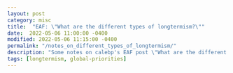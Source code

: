 ```yaml
---
layout: post
category: misc
title:  "EAF: \"What are the different types of longtermism?\""
date:  2022-05-06 11:00:00 -0400
modified: 2022-05-06 11:15:00 -0400
permalink: "/notes_on_different_types_of_longtermism/"
description: "Some notes on calebp's EAF post \"What are the different types of longtermism?\""
tags: [longtermism, global-priorities]
---
```

